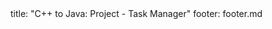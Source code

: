 <frontmatter>
title: "C++ to Java: Project - Task Manager"
footer: footer.md
</frontmatter>

<include src="navbar.md" boilerplate />

<include src="container-inPage-asFlat.md" boilerplate />
